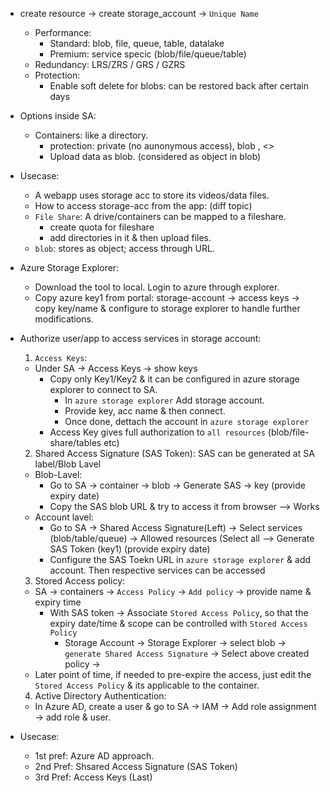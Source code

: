 * create resource -> create storage_account -> `Unique Name`
  * Performance: 
    * Standard: blob, file, queue, table, datalake
    * Premium: service specic (blob/file/queue/table)
  * Redundancy: LRS/ZRS / GRS / GZRS
  * Protection: 
    * Enable soft delete for blobs: can be restored back after certain days
* Options inside SA:
  * Containers: like a directory. 
    * protection: private (no aunonymous access), blob , <>
    * Upload data as blob. (considered as object in blob)
* Usecase:
    * A webapp uses storage acc to store its videos/data files. 
    * How to access storage-acc from the app: (diff topic)
    * `File Share`: A drive/containers can be mapped to a fileshare.  
        * create quota for fileshare
        * add directories in it & then upload files.
    * `blob`: stores as object; access through URL.
* Azure Storage Explorer:
    * Download the tool to local. Login to azure through explorer.
    * Copy azure key1 from portal: storage-account -> access keys -> copy key/name & configure to storage explorer to handle further modifications.




* Authorize user/app to access services in storage account:
  1. `Access Keys`:
    * Under SA -> Access Keys -> show keys
      * Copy only Key1/Key2 & it can be configured in azure storage explorer to connect to SA.
        * In `azure storage explorer` Add storage account.
        * Provide key, acc name & then connect.
        * Once done, dettach the account in `azure storage explorer`
      * Access Key gives full authorization to `all resources` (blob/file-share/tables etc)
  2. Shared Access Signature (SAS Token): 
      SAS can be generated at SA label/Blob Lavel
    * Blob-Lavel:
      * Go to SA -> container -> blob -> Generate SAS -> key (provide expiry date)
      * Copy the SAS blob URL & try to access it from browser --> Works
    * Account lavel:
      * Go to SA  -> Shared Access Signature(Left) -> Select services (blob/table/queue) -> Allowed resources (Select all --> Generate SAS Token (key1) (provide expiry date)
      * Configure the SAS Toekn URL in `azure storage explorer` & add account. Then respective services can be accessed 
  3. Stored Access policy:
    * SA -> containers -> `Access Policy` -> `Add policy`  -> provide name & expiry time 
	  * With SAS token -> Associate `Stored Access Policy`, so that the expiry date/time & scope can be controlled with `Stored Access Policy`
	    * Storage Account -> Storage Explorer -> select blob -> `generate Shared Access Signature` -> Select above created policy -> 
    * Later point of time, if needed to pre-expire the access, just edit the `Stored Access Policy` & its applicable to the container.
  4. Active Directory Authentication:
    * In Azure AD, create a user & go to SA -> IAM -> Add role assignment -> add role & user.

* Usecase:
  * 1st pref: Azure AD approach. 
  * 2nd Pref: Shsared Access Signature (SAS Token)
  * 3rd Pref: Access Keys (Last)

   
